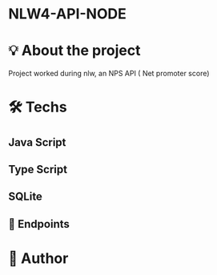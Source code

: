 # NLW4-API-NODE

# :bulb: About the project
Project worked during nlw, an NPS API ( Net promoter score)
# :hammer_and_wrench: Techs
## Java Script
## Type Script 
## SQLite  


## :link: Endpoints

# :bust_in_silhouette: Author
